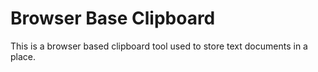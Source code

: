 # Browser Base Clipboard
 This is a browser based clipboard tool used to store text documents in a place. 
